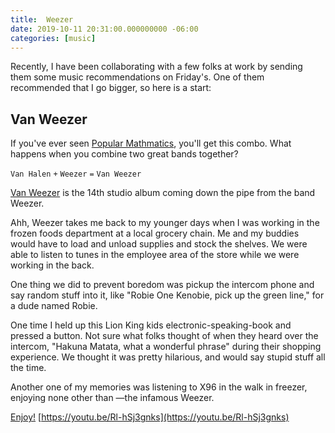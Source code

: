 ```yaml
---
title:  Weezer
date: 2019-10-11 20:31:00.000000000 -06:00
categories: [music]
---
```


Recently, I have been collaborating with a few folks at work by sending them some music recommendations on Friday's. One of them recommended that I go bigger, so here is a start:

## Van Weezer
If you've ever seen [Popular Mathmatics](https://www.youtube.com/watch?v=hnjIhc51xjw&list=PLykzf464sU98T4TjTBs-pbEDp66H34lS4), you'll get this combo.
What happens when you combine two great bands together?

`Van Halen` `+` `Weezer` `=` `Van Weezer`

[Van Weezer](https://weezer.com/news/2019/9/10/van-weezer-hella-mega) is the 14th studio album coming down the pipe from the band Weezer.

Ahh, Weezer takes me back to my younger days when I was working in the frozen foods department at a local grocery chain. Me and my buddies would have to load and unload supplies and stock the shelves. We were able to listen to tunes in the employee area of the store while we were working in the back.

One thing we did to prevent boredom was pickup the intercom phone and say random stuff into it, like "Robie One Kenobie, pick up the green line," for a dude named Robie.  

One time I held up this Lion King kids electronic-speaking-book and pressed a button. Not sure what folks thought of when they heard over the intercom, "Hakuna Matata, what a wonderful phrase" during their shopping experience. We thought it was pretty hilarious, and would say stupid stuff all the time. 

Another one of my memories was listening to X96 in the walk in freezer, enjoying none other than —the infamous Weezer.

[Enjoy!](https://youtu.be/Rl-hSj3gnks)
[https://youtu.be/Rl-hSj3gnks](https://youtu.be/Rl-hSj3gnks)
